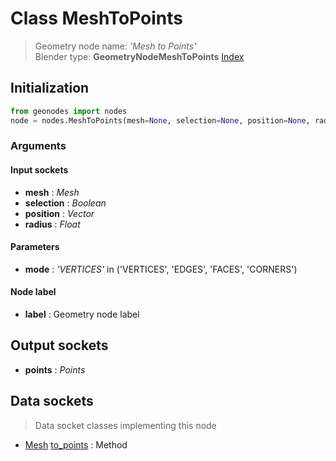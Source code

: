 
# Class MeshToPoints

> Geometry node name: _'Mesh to Points'_<br>Blender type:  **GeometryNodeMeshToPoints**
[Index](/docs/index.md)

## Initialization


```python
from geonodes import nodes
node = nodes.MeshToPoints(mesh=None, selection=None, position=None, radius=None, mode='VERTICES', label=None)
```


### Arguments


#### Input sockets



- **mesh** : _Mesh_
- **selection** : _Boolean_
- **position** : _Vector_
- **radius** : _Float_



#### Parameters



- **mode** : _'VERTICES'_ in ('VERTICES', 'EDGES', 'FACES', 'CORNERS')



#### Node label



- **label** : Geometry node label



## Output sockets



- **points** : _Points_



## Data sockets

> Data socket classes implementing this node


- [Mesh](../sockets/Mesh.md) [to_points](../sockets/Mesh.md#to_points) : Method


